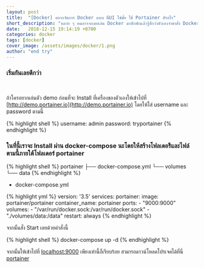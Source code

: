 ```yaml
---
layout: post
title:  "[Docker] อยากจัดการ Docker แบบ GUI ใช่มั้ย ใช้ Portainer สิรอไร"
short_description: "หลาย ๆ คนอาจจะเคยเล่น Docker มาสักพักแล้วรู้สึกว่าตัวเองจำคำสั่ง Docker ไม่ค่อยได้ แต่ว่า Portainer ช่วยเราได้"
date:   2018-12-15 19:14:19 +0700
categories: docker
tags: [docker]
cover_image: /assets/images/docker/1.png
author: "end try"
---
```


### เริ่มกันเลยดีกว่า
<br>

ถ้าใครอยากเล่นตัว demo ก่อนที่จะ Install ที่เครื่องของตัวเองให้เข้าไปที่ [http://demo.portainer.io](http://demo.portainer.io) โดยให้ใส่ username และ password ตามนี้

{% highlight shell %}
username: admin
password: tryportainer
{% endhighlight %}

### ในที่นี้เราจะ Install ผ่าน docker-compose นะโดยให้สร้างโฟลเดอรืและไฟล์ตามนี้ภายใต้โฟลเดอร์ portainer

{% highlight shell %}
portainer
├── docker-compose.yml
└── volumes
    └── data
{% endhighlight %}

- docker-compose.yml

{% highlight yml %}
version: '3.5'
services: 
  portainer:
    image: portainer/portainer
    container_name: portainer
    ports: 
      - "9000:9000"
    volumes: 
      - "/var/run/docker.sock:/var/run/docker.sock"
      - "./volumes/data:/data"
    restart: always
{% endhighlight %}

จากนั้นสั่ง Start เลยด้วยคำสั่งนี้

{% highlight shell %}
docker-compose up -d
{% endhighlight %}

จากนั้นให้เข้าไปที่ [localhost:9000](http://localhost:9000) เพียงเท่านี้ก็เรียบร้อย สามารถดาวน์โหลดโปรเจคได้ที่นี่ [portainer](https://github.com/prongbang/portainer)
<br>
<br>